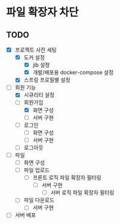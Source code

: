 # 파일 확장자 차단

## TODO

- [x] 프로젝트 사전 세팅
    - [x] 도커 설정
        - [x] jib 설정
        - [x] 개발/배포용 docker-compose 설정
    - [x] 스프링 프로필별 설정
- [ ] 회원 기능
    - [x] 시큐리티 설정
    - [ ] 회원가입
        - [x] 화면 구성
        - [ ] 서버 구현
    - [ ] 로그인
        - [ ] 화면 구성
        - [ ] 서버 구현
    - [ ] 로그아웃
- [ ] 파일
    - [ ] 화면 구성
    - [ ] 파일 업로드
        - [ ] 프론트 로직 파일 확장자 필터링
            - [ ] 서버 구현
                - [ ] 서버 로직 파일 확장자 필터링
    - [ ] 파일 다운로드
        - [ ] 서버 구현
- [ ] 서버 배포
